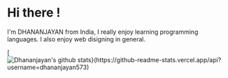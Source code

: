 # Hi there !
I'm DHANANJAYAN from India, I really enjoy learning programming languages. I also enjoy web disigning in general.

[![Dhananjayan's github stats}(https://github-readme-stats.vercel.app/api?username=dhananjayan573)](https://github.com/dhananjayan573/github-readme-stats)
